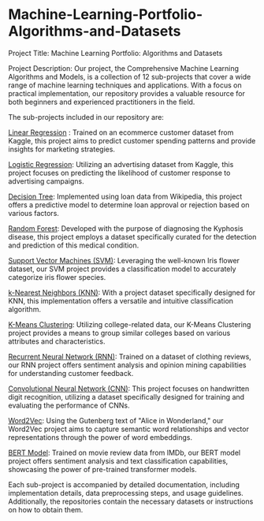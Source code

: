 # Machine-Learning-Portfolio-Algorithms-and-Datasets
Project Title:
  Machine Learning Portfolio: Algorithms and Datasets
  
Project Description:
Our project, the Comprehensive Machine Learning Algorithms and Models, is a collection of 12 sub-projects that cover a wide range of machine learning techniques and applications. With a focus on practical implementation, our repository provides a valuable resource for both beginners and experienced practitioners in the field.

The sub-projects included in our repository are:

[Linear Regression](https://github.com/AdrijaDhar/Machine-Learning-Portfolio-Algorithms-and-Datasets/tree/master/Linear%20Regression)
: Trained on an ecommerce customer dataset from Kaggle, this project aims to predict customer spending patterns and provide insights for marketing strategies.

[Logistic Regression](https://github.com/AdrijaDhar/Machine-Learning-Portfolio-Algorithms-and-Datasets/tree/master/Logistic%20Regression): Utilizing an advertising dataset from Kaggle, this project focuses on predicting the likelihood of customer response to advertising campaigns.

[Decision Tree](https://github.com/AdrijaDhar/Machine-Learning-Portfolio-Algorithms-and-Datasets/tree/master/Decision%20Tree): Implemented using loan data from Wikipedia, this project offers a predictive model to determine loan approval or rejection based on various factors.

[Random Forest](https://github.com/AdrijaDhar/Machine-Learning-Portfolio-Algorithms-and-Datasets/tree/master/Random%20Forest): Developed with the purpose of diagnosing the Kyphosis disease, this project employs a dataset specifically curated for the detection and prediction of this medical condition.

[Support Vector Machines (SVM)](https://github.com/AdrijaDhar/Machine-Learning-Portfolio-Algorithms-and-Datasets/tree/master/Support%20Vector%20Machines): Leveraging the well-known Iris flower dataset, our SVM project provides a classification model to accurately categorize iris flower species.

[k-Nearest Neighbors (KNN)](https://github.com/AdrijaDhar/Machine-Learning-Portfolio-Algorithms-and-Datasets/tree/master/K-Nearest-Neighbours): With a project dataset specifically designed for KNN, this implementation offers a versatile and intuitive classification algorithm.

[K-Means Clustering](https://github.com/AdrijaDhar/Machine-Learning-Portfolio-Algorithms-and-Datasets/tree/master/k-means-clustering): Utilizing college-related data, our K-Means Clustering project provides a means to group similar colleges based on various attributes and characteristics.

[Recurrent Neural Network (RNN)](https://github.com/AdrijaDhar/Machine-Learning-Portfolio-Algorithms-and-Datasets/tree/master/RNN): Trained on a dataset of clothing reviews, our RNN project offers sentiment analysis and opinion mining capabilities for understanding customer feedback.

[Convolutional Neural Network (CNN)](https://github.com/AdrijaDhar/Machine-Learning-Portfolio-Algorithms-and-Datasets/tree/master/CNN): This project focuses on handwritten digit recognition, utilizing a dataset specifically designed for training and evaluating the performance of CNNs.

[Word2Vec](https://github.com/AdrijaDhar/Machine-Learning-Portfolio-Algorithms-and-Datasets/tree/master/Word%20Embeddings): Using the Gutenberg text of "Alice in Wonderland," our Word2Vec project aims to capture semantic word relationships and vector representations through the power of word embeddings.

[BERT Model](https://github.com/AdrijaDhar/Machine-Learning-Portfolio-Algorithms-and-Datasets/tree/master/BERT_IMDB%20MOvie%20review): Trained on movie review data from IMDb, our BERT model project offers sentiment analysis and text classification capabilities, showcasing the power of pre-trained transformer models.

Each sub-project is accompanied by detailed documentation, including implementation details, data preprocessing steps, and usage guidelines. Additionally, the repositories contain the necessary datasets or instructions on how to obtain them.

